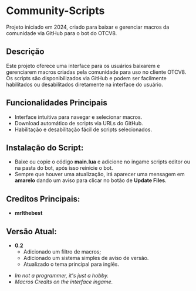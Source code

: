 # Community-Scripts

Projeto iniciado em 2024, criado para baixar e gerenciar macros da comunidade via GitHub para o bot do OTCV8.

## Descrição

Este projeto oferece uma interface para os usuários baixarem e gerenciarem macros criadas pela comunidade para uso no cliente OTCV8. Os scripts são disponibilizados via GitHub e podem ser facilmente habilitados ou desabilitados diretamente na interface do usuário.

## Funcionalidades Principais

- Interface intuitiva para navegar e selecionar macros.
- Download automático de scripts via URLs do GitHub.
- Habilitação e desabilitação fácil de scripts selecionados.

## Instalação do Script:

- Baixe ou copie o código **main.lua** e adicione no ingame scripts editor ou na pasta do bot, após isso reinicie o bot.
- Sempre que houver uma atualização, irá aparecer uma mensagem em **amarelo** dando um aviso para clicar no botão de **Update Files**.

## Creditos Principais:

 - **mrlthebest**

## Versão Atual:

 - **0.2**
   - Adicionado um filtro de macros;
   - Adicionado um sistema simples de aviso de versão.
   - Atualizado o tema principal para inglês.

* _Im not a programmer, it's just a hobby._
* _Macros Credits on the interface ingame._
